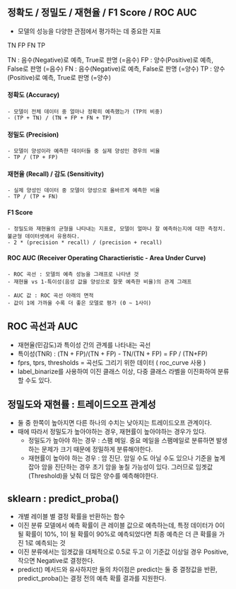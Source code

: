 ## 정확도 / 정밀도 / 재현율 / F1 Score / ROC AUC
  - 모델의 성능을 다양한 관점에서 평가하는 데 중요한 지표

  TN FP
  FN TP

  TN : 음수(Negative)로 예측, True로 판명 (=음수)
  FP : 양수(Positive)로 예측, False로 판명 (=음수)
  FN : 음수(Negative)로 예측, False로 판명 (=양수)
  TP : 양수(Positive)로 예측, True로 판명 (=양수)


  #### 정확도 (Accuracy)
    - 모델이 전체 데이터 중 얼마나 정확히 예측했는가 (TP의 비중)
    - (TP + TN) / (TN + FP + FN + TP)

  #### 정밀도 (Precision)
    - 모델이 양성이라 예측한 데이터들 중 실제 양성인 경우의 비율
    - TP / (TP + FP)

  #### 재현율 (Recall) / 감도 (Sensitivity)
    - 실제 양성인 데이터 중 모델이 양성으로 올바르게 예측한 비율
    - TP / (TP + FN)

  #### F1 Score
    - 정밀도와 재현율의 균형을 나타내는 지표로, 모델이 얼마나 잘 예측하는지에 대한 측정치. 불균형 데이터셋에서 유용하다.
    - 2 * (precision * recall) / (precision + recall)

  #### ROC AUC (Receiver Operating Charactieristic - Area Under Curve)
    - ROC 곡선 : 모델의 예측 성능을 그래프로 나타낸 것
    - 재현율 vs 1-특이성(음성 값을 양성으로 잘못 예측한 비율)의 관계 그래프

    - AUC 값 : ROC 곡선 아래의 면적
    - 값이 1에 가까울 수록 더 좋은 모델로 평가 (0 ~ 1사이)

## ROC 곡선과 AUC
  - 재현율(민감도)과 특이성 간의 관계를 나타내는 곡선
  - 특이성(TNR) : (TN + FP)/(TN + FP) - TN/(TN + FP) = FP / (TN+FP)
  - fprs, tprs, thresholds = 곡선도 그리기 위한 데이터 ( roc_curve 사용 )
  - label_binarize를 사용하여 이진 클래스 이상, 다중 클래스 라벨을 이진화하여 분류할 수도 있다.

## 정밀도와 재현률 : 트레이드오프 관계성
  - 둘 중 한쪽이 높아지면 다른 하나의 수치는 낮아지는 트레이드오프 관계이다.
  - 때에 따라서 정밀도가 높아야하는 경우, 재현률이 높아야하는 경우가 있다.
    - 정밀도가 높아야 하는 경우 : 스팸 메일. 중요 메일을 스팸메일로 분류하면 발생하는 문제가 크기 때문에 정밀하게 분류해야한다.
    - 재현률이 높아야 하는 경우 : 암 진단. 암일 수도 아닐 수도 있으나 기준을 높게 잡아 암을 진단하는 경우 초기 암을 놓칠 가능성이 있다. 그러므로 임곗값(Threshold)을 낮춰 더 많은 양수를 예측해야한다.

## sklearn : predict_proba()
  - 개별 레이블 별 결정 확률을 반환하는 함수
  - 이진 분류 모델에서 예측 확률이 큰 레이블 값으로 예측하는데, 특정 데이터가 0이 될 확률이 10%, 1이 될 확률이 90%로 예측되었다면 최종 예측은 더 큰 확률을 가진 1로 예측되는 것
  - 이진 분류에서는 임곗값을 대체적으로 0.5로 두고 이 기준값 이상일 경우 Positive, 작으면 Negative로 결정한다.
  - predict() 메서드와 유사하지만 둘의 차이점은 predict는 둘 중 결정값을 반환, predict_proba()는 결정 전의 예측 확률 결과를 지원한다.